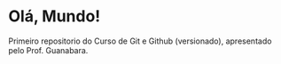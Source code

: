 # Olá, Mundo!
 Primeiro repositorio do Curso de Git e Github (versionado), apresentado pelo Prof. Guanabara.
 